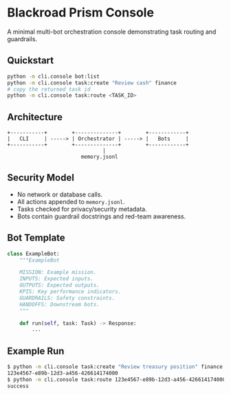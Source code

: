 # Blackroad Prism Console

A minimal multi-bot orchestration console demonstrating task routing and guardrails.

## Quickstart

```bash
python -m cli.console bot:list
python -m cli.console task:create "Review cash" finance
# copy the returned task id
python -m cli.console task:route <TASK_ID>
```

## Architecture

```
+-----------+        +--------------+        +------------+
|   CLI     | -----> | Orchestrator | -----> |   Bots     |
+-----------+        +--------------+        +------------+
                               |
                        memory.jsonl
```

## Security Model

- No network or database calls.
- All actions appended to `memory.jsonl`.
- Tasks checked for privacy/security metadata.
- Bots contain guardrail docstrings and red-team awareness.

## Bot Template

```python
class ExampleBot:
    """ExampleBot

    MISSION: Example mission.
    INPUTS: Expected inputs.
    OUTPUTS: Expected outputs.
    KPIS: Key performance indicators.
    GUARDRAILS: Safety constraints.
    HANDOFFS: Downstream bots.
    """

    def run(self, task: Task) -> Response:
        ...
```

## Example Run

```bash
$ python -m cli.console task:create "Review treasury position" finance
123e4567-e89b-12d3-a456-426614174000
$ python -m cli.console task:route 123e4567-e89b-12d3-a456-426614174000
success
```
